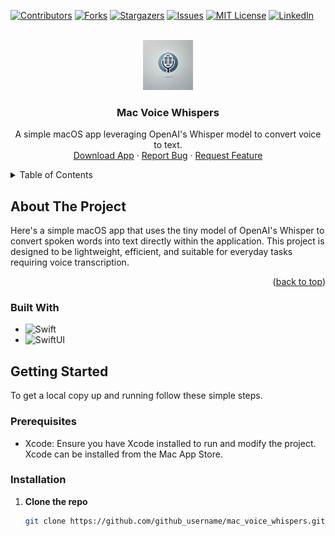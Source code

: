 <a name="readme-top"></a>

<!-- PROJECT SHIELDS -->
[![Contributors][contributors-shield]][contributors-url]
[![Forks][forks-shield]][forks-url]
[![Stargazers][stars-shield]][stars-url]
[![Issues][issues-shield]][issues-url]
[![MIT License][license-shield]][license-url]
[![LinkedIn][linkedin-shield]][linkedin-url]

<!-- PROJECT LOGO -->
<br />
<div align="center">
  <a href="https://github.com/github_username/mac_voice_whispers">
    <img src="mac_voice_whispers/Documentation/Logo.webp" alt="Logo" width="80" height="80">
  </a>

<h3 align="center">Mac Voice Whispers</h3>

  <p align="center">
    A simple macOS app leveraging OpenAI's Whisper model to convert voice to text.
    <br />
    <a href="https://github.com/github_username/mac_voice_whispers/releases/latest">Download App</a>
    ·
    <a href="https://github.com/github_username/mac_voice_whispers/issues/new?labels=bug&template=bug-report---.md">Report Bug</a>
    ·
    <a href="https://github.com/github_username/mac_voice_whispers/issues/new?labels=enhancement&template=feature-request---.md">Request Feature</a>
  </p>
</div>

<!-- TABLE OF CONTENTS -->
<details>
  <summary>Table of Contents</summary>
  <ol>
    <li><a href="#about-the-project">About The Project</a></li>
    <li><a href="#built-with">Built With</a></li>
    <li><a href="#getting-started">Getting Started</a></li>
    <li><a href="#usage">Usage</a></li>
    <li><a href="#roadmap">Roadmap</a></li>
    <li><a href="#contributing">Contributing</a></li>
    <li><a href="#license">License</a></li>
    <li><a href="#contact">Contact</a></li>
    <li><a href="#acknowledgments">Acknowledgments</a></li>
  </ol>
</details>

<!-- ABOUT THE PROJECT -->
## About The Project

Here's a simple macOS app that uses the tiny model of OpenAI's Whisper to convert spoken words into text directly within the application. This project is designed to be lightweight, efficient, and suitable for everyday tasks requiring voice transcription.

<p align="right">(<a href="#readme-top">back to top</a>)</p>

### Built With

- ![Swift][Swift-badge]
- ![SwiftUI][SwiftUI-badge]

[Swift-badge]: https://img.shields.io/badge/Swift-F54A2A?style=for-the-badge&logo=swift&logoColor=white
[SwiftUI-badge]: https://img.shields.io/badge/SwiftUI-0D1117?style=for-the-badge&logo=swift&logoColor=white

<!-- GETTING STARTED -->
## Getting Started

To get a local copy up and running follow these simple steps.

### Prerequisites

- Xcode: Ensure you have Xcode installed to run and modify the project. Xcode can be installed from the Mac App Store.

### Installation

1. **Clone the repo**
   ```sh
   git clone https://github.com/github_username/mac_voice_whispers.git

<!-- MARKDOWN LINKS & IMAGES -->
[contributors-shield]: https://img.shields.io/github/contributors/github_username/repo_name.svg?style=for-the-badge
[contributors-url]: https://github.com/github_username/repo_name/graphs/contributors
[forks-shield]: https://img.shields.io/github/forks/github_username/repo_name.svg?style=for-the-badge
[forks-url]: https://github.com/github_username/repo_name/network/members
[stars-shield]: https://img.shields.io/github/stars/github_username/repo_name.svg?style=for-the-badge
[stars-url]: https://github.com/github_username/repo_name/stargazers
[issues-shield]: https://img.shields.io/github/issues/github_username/repo_name.svg?style=for-the-badge
[issues-url]: https://github.com/github_username/repo_name/issues
[license-shield]: https://img.shields.io/github/license/github_username/repo_name.svg?style=for-the-badge
[license-url]: https://github.com/github_username/repo_name/blob/master/LICENSE.txt
[linkedin-shield]: https://img.shields.io/badge/-LinkedIn-black.svg?style=for-the-badge&logo=linkedin&colorB=555
[linkedin-url]: https://linkedin.com/in/linkedin_username
